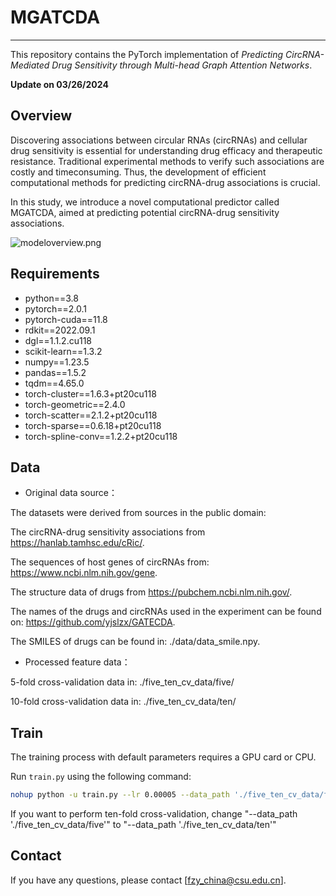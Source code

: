 
# MGATCDA

----
This repository contains the PyTorch implementation of *Predicting CircRNA-Mediated Drug Sensitivity through Multi-head Graph Attention Networks*. 

**Update on 03/26/2024** 

## Overview

Discovering associations between circular RNAs (circRNAs) and cellular drug sensitivity is essential for understanding drug efficacy and therapeutic resistance. 
Traditional experimental methods to verify such associations are costly and timeconsuming. Thus, the development of efficient computational methods for predicting circRNA-drug associations is crucial. 

In this study, we introduce a novel computational predictor called MGATCDA, aimed at predicting potential circRNA-drug sensitivity associations.

![modeloverview.png]([https://github.com/ZiyuFanCSU/MGATCDA.git/img/modeloverview.png](https://github.com/ZiyuFanCSU/MGATCDA/blob/main/img/modeloverview.png))

## Requirements
- python==3.8
- pytorch==2.0.1
- pytorch-cuda==11.8
- rdkit==2022.09.1
- dgl==1.1.2.cu118
- scikit-learn==1.3.2
- numpy==1.23.5
- pandas==1.5.2
- tqdm==4.65.0
- torch-cluster==1.6.3+pt20cu118
- torch-geometric==2.4.0
- torch-scatter==2.1.2+pt20cu118   
- torch-sparse==0.6.18+pt20cu118 
- torch-spline-conv==1.2.2+pt20cu118 

## Data
- Original data source：

The datasets were derived from sources in the public domain:

The circRNA-drug sensitivity associations from https://hanlab.tamhsc.edu/cRic/.

The sequences of host genes of circRNAs from: https://www.ncbi.nlm.nih.gov/gene.

The structure data of drugs from https://pubchem.ncbi.nlm.nih.gov/. 

The names of the drugs and circRNAs used in the experiment can be found on: https://github.com/yjslzx/GATECDA.

The SMILES of drugs can be found in: ./data/data_smile.npy.

- Processed feature data：

5-fold cross-validation data in: ./five_ten_cv_data/five/

10-fold cross-validation data in: ./five_ten_cv_data/ten/

## Train
The training process with default parameters requires a GPU card or CPU.

Run `train.py` using the following command:
```bash
nohup python -u train.py --lr 0.00005 --data_path './five_ten_cv_data/five' --model_dir "./trained_model" >> ./log.log 2>&1 &
```
If you want to perform ten-fold cross-validation, change "--data_path './five_ten_cv_data/five'" to "--data_path './five_ten_cv_data/ten'"

## Contact
If you have any questions, please contact [fzy_china@csu.edu.cn].
